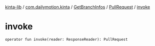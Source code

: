 [kinta-lib](../../../index.md) / [com.dailymotion.kinta](../../index.md) / [GetBranchInfos](../index.md) / [PullRequest](index.md) / [invoke](./invoke.md)

# invoke

`operator fun invoke(reader: ResponseReader): PullRequest`